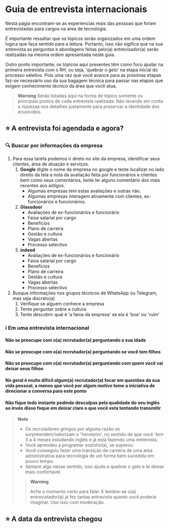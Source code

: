 # Guia de entrevista internacionais

Nesta págia encontram-se as experiencias reais das pessoas que foram entrevistadas para cargos na area de tecnologia.

É importante ressaltar que os tópicos serão organizados em uma ordem logica que faça sentido para a leitura. Portanto, isso não sigifica que na sua entrevista as perguntas e abordagens feitas pelo(a) entrevisador(a) serão realizadas na mesma ordem apresentada neste guia.

Outro ponto importante, os tópicos aqui presentes têm como foco ajudar na primeira entrevista com o RH, ou seja, 'quebrar o gelo' na etapa inicial do processo seletivo. Pois uma vez que você avance para as próximas etapas faz-se necessário uso da sua bagagem técnica para passar nas etapas que exigem conhecimento técnico da área que você atua.

> **Warning**
> Serão listadas aqui na forma de tópico somente os principais pontos de cada entrevista realizada. Não levando em conta a riquezaa nos detalhes justamente para preservar a identidade dos envolvidos.

## :star: A entrevista foi agendada e agora?

### :mag: Buscar por informações da empresa

1. Para essa tarefa podemos ir direto no site da empresa, identificar seus clientes, área de atuação e serviços.
    1. **Google** digite o nome da empresa no google e tente localizar no lado direito da tela a nota da avaliação feita por funcionários e clientes bem como seus comentários, tente ler alguns comentário dos mais recentes aos antigos.
        - Algumas empresas tem estas avaliações e outras não.
        - Algumas empresas interagem ativamente com clientes, ex-funcionários e funcionários.
    2. **Glassdoor**
          - Avaliações de ex-funcionários e funcionário
          - Faixa salarial por cargo
          - Benefícios
          - Plano de carreira
          - Gestão e cultura
          - Vagas abertas
          - Processo selectivo
    3. **indeed**
          - Avaliações de ex-funcionários e funcionário
          - Faixa salarial por cargo
          - Benefícios
          - Plano de carreira
          - Gestão e cultura
          - Vagas abertas
          - Processo selectivo
1. Busque informações nos grupos técnicos de WhatsApp ou Telegram, mas seja discreto(a)
    1. Verifique se alguem conhece a empresa
    2. Tente perguntar sobre a cultura
    3. Tente descobrir qual é 'a fama da empresa' se ela é 'boa' ou 'ruim'

### :information_source: Em uma entrevista internacional

#### Não se preocupe com o(a) recrutador(a) perguntando a sua idade

#### Não se preocupe com o(a) recrutador(a) perguntando se você tem filhos

#### Não se preocupe com o(a) recrutador(a) perguntando com quem você vai deixar seus filhos

#### No geral é muito difícil algum(a) recrutador(a) focar em questões da sua vida pessoal, a menos que você por algum motivo tome a iniciativa de direcionar a conversa para este ponto

#### Não fique todo instante pedindo desculpas pela qualidade do seu inglês ao invés disso foque em deixar claro o que você  esta tentando transmitir

> **Note**
>
> - Os recrutadores gringos por alguma razão se surpreendem/valorizam o 'heroísmo', no sentido de que você 'tem 3 a 4 meses estudando inglês e já está fazendo uma entrevista.<br>
> - Você aprendeu a programar sozinho(a), se superou.<br>
> - Você conseguiu fazer uma transição de carreira de uma area administrativa para tecnologia de um forma bem sucedida em pouco tempo.<br>
> - Sempre algo nesse sentido, isso ajuda a quebrar o gelo e te deixar mais confortavel.<br>
>
>> **Warning**
>>
>>Ache o momento certo para falar. E lembre-se o(a) entrevistador(a) já fez tantas entrevista quanto você poderia imaginar. Use isso com moderação.

## :star: A data da entrevista chegou
